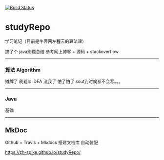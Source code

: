 [![Build Status](https://travis-ci.com/zh-Spike/studyRepo.svg?branch=main)](https://travis-ci.com/zh-Spike/studyRepo)

# studyRepo
学习笔记（目前是牛客网左程云的算法课）


搞了个 java刷题总结 参考网上博客 + 源码 + stackoverflow 
***
### 算法 Algorithm

摊牌了 刷题lc IDEA 没我了 怕了怕了 sout到时候都不会写。。。

***
### Java
基础

*** 

## MkDoc

Github + Travis + Mkdocs 搭建文档库 自动装配

https://zh-spike.github.io/studyRepo/
